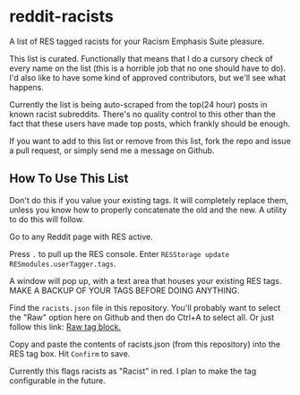 # reddit-racists
A list of RES tagged racists for your Racism Emphasis Suite pleasure.

This list is curated. Functionally that means that I do a cursory check of every name on the list (this is a horrible job that no one should have to do). I'd also like to have some kind of approved contributors, but we'll see what happens.

Currently the list is being auto-scraped from the top(24 hour) posts in known racist subreddits. There's no quality control to this other than the fact that these users have made top posts, which frankly should be enough.

If you want to add to this list or remove from this list, fork the repo and issue a pull request, or simply send me a message on Github.

<h2>How To Use This List</h2>

Don't do this if you value your existing tags. It will completely replace them, unless you know how to properly concatenate the old and the new. A utility to do this will follow.

Go to any Reddit page with RES active.

Press <code>.</code> to pull up the RES console. Enter <code>RESStorage update RESmodules.userTagger.tags</code>.

A window will pop up, with a text area that houses your existing RES tags. MAKE A BACKUP OF YOUR TAGS BEFORE DOING ANYTHING. 

Find the <code>racists.json</code> file in this repository. You'll probably want to select the "Raw" option here on Github and then do Ctrl+A to select all. Or just follow this link: <a href="https://raw.githubusercontent.com/gutsee/reddit_racists/master/racists.json">Raw tag block.</a>

Copy and paste the contents of racists.json (from this repository) into the RES tag box. Hit <code>Confirm</code> to save.

Currently this flags racists as "Racist" in red. I plan to make the tag configurable in the future.
